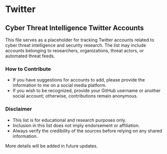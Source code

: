 # Twitter

## Cyber Threat Intelligence Twitter Accounts

This file serves as a placeholder for tracking Twitter accounts related to cyber threat intelligence and security research. The list may include accounts belonging to researchers, organizations, threat actors, or automated threat feeds.

### How to Contribute
- If you have suggestions for accounts to add, please provide the information to me on a social media platform.
- If you wish to be recognized, provide your GitHub username or another social account; otherwise, contributions remain anonymous.

### Disclaimer
- This list is for educational and research purposes only.
- Inclusion in this list does not imply endorsement or affiliation.
- Always verify the credibility of the sources before relying on any shared information.

More details will be added in future updates.
